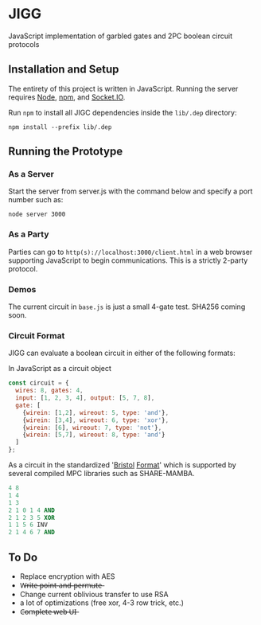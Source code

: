 # JIGG
 JavaScript implementation of garbled gates and 2PC boolean circuit  protocols

 ## Installation and Setup

 The entirety of this project is written in JavaScript.  Running the server requires [Node](https://nodejs.org/en/), [npm](https://www.npmjs.com/), and [Socket.IO](https://socket.io/).

 Run `npm` to install all JIGC dependencies inside the `lib/.dep` directory:
 ```shell
 npm install --prefix lib/.dep
 ```

 ## Running the Prototype

 ### As a Server
 Start the server from server.js with the command below and specify a port number such as:
 ```shell
 node server 3000
 ```

 ### As a Party
 Parties can go to `http(s)://localhost:3000/client.html` in a web browser supporting JavaScript to begin communications.  This is a strictly 2-party protocol.
 
 ### Demos
 The current circuit in `base.js` is just a small 4-gate test.  SHA256 coming soon.
 
 ### Circuit Format
 JIGG can evaluate a boolean circuit in either of the following formats:

In JavaScript as a circuit object
```javascript
const circuit = {
  wires: 8, gates: 4,
  input: [1, 2, 3, 4], output: [5, 7, 8],
  gate: [
    {wirein: [1,2], wireout: 5, type: 'and'},
    {wirein: [3,4], wireout: 6, type: 'xor'},
    {wirein: [6], wireout: 7, type: 'not'},
    {wirein: [5,7], wireout: 8, type: 'and'}
  ]
};
```

As a circuit in the standardized '[Bristol](https://homes.esat.kuleuven.be/~nsmart/MPC/) [Format](https://homes.esat.kuleuven.be/~nsmart/MPC/old-circuits.html)' which is supported by several compiled MPC libraries such as SHARE-MAMBA.
```ada
4 8
1 4
1 3
2 1 0 1 4 AND
2 1 2 3 5 XOR
1 1 5 6 INV
2 1 4 6 7 AND
```

## To Do
 - Replace encryption with AES
 - W̶r̶i̶t̶e̶ ̶p̶o̶i̶n̶t̶-̶a̶n̶d̶-̶p̶e̶r̶m̶u̶t̶e̶
 - Change current oblivious transfer to use RSA
 - a lot of optimizations (free xor, 4-3 row trick, etc.)
 - C̶o̶m̶p̶l̶e̶t̶e̶ ̶w̶e̶b̶ ̶U̶I̶

